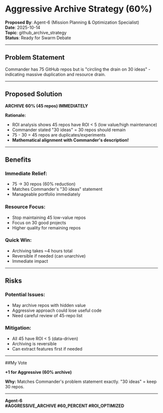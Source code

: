 # Aggressive Archive Strategy (60%)

**Proposed By**: Agent-6 (Mission Planning & Optimization Specialist)  
**Date**: 2025-10-14  
**Topic**: github_archive_strategy  
**Status**: Ready for Swarm Debate

---

## Problem Statement

Commander has 75 GitHub repos but is "circling the drain on 30 ideas" - indicating massive duplication and resource drain.

---

## Proposed Solution

**ARCHIVE 60% (45 repos) IMMEDIATELY**

**Rationale:**
- ROI analysis shows 45 repos have ROI < 5 (low value/high maintenance)
- Commander stated "30 ideas" = 30 repos should remain
- 75 - 30 = 45 repos are duplicates/experiments
- **Mathematical alignment with Commander's description!**

---

## Benefits

### **Immediate Relief:**
- 75 → 30 repos (60% reduction)
- Matches Commander's "30 ideas" statement
- Manageable portfolio immediately

### **Resource Focus:**
- Stop maintaining 45 low-value repos
- Focus on 30 good projects
- Higher quality for remaining repos

### **Quick Win:**
- Archiving takes ~4 hours total
- Reversible if needed (can unarchive)
- Immediate impact

---

## Risks

### **Potential Issues:**
- May archive repos with hidden value
- Aggressive approach could lose useful code
- Need careful review of 45-repo list

### **Mitigation:**
- All 45 have ROI < 5 (data-driven)
- Archiving is reversible
- Can extract features first if needed

---

##My Vote

**+1 for Aggressive (60% archive)**

**Why:** Matches Commander's problem statement exactly. "30 ideas" = keep 30 repos.

---

**Agent-6**  
**#AGGRESSIVE_ARCHIVE #60_PERCENT #ROI_OPTIMIZED**

